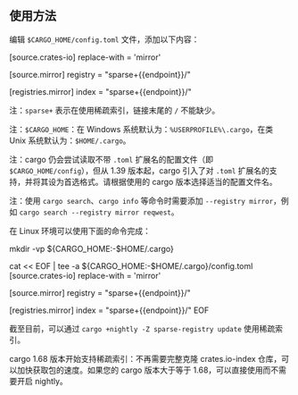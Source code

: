 ## 使用方法

编辑 `$CARGO_HOME/config.toml` 文件，添加以下内容：

<tmpl z-lang="toml">
[source.crates-io]
replace-with = 'mirror'

[source.mirror]
registry = "sparse+{{endpoint}}/"

[registries.mirror]
index = "sparse+{{endpoint}}/"
</tmpl>

注：`sparse+` 表示在使用稀疏索引，链接末尾的 `/` 不能缺少。

注：`$CARGO_HOME`：在 Windows 系统默认为：`%USERPROFILE%\.cargo`，在类 Unix 系统默认为：`$HOME/.cargo`。

注：cargo 仍会尝试读取不带 `.toml` 扩展名的配置文件（即 `$CARGO_HOME/config`），但从 1.39 版本起，cargo 引入了对 `.toml` 扩展名的支持，并将其设为首选格式。请根据使用的 cargo 版本选择适当的配置文件名。

注：使用 `cargo search`、`cargo info` 等命令时需要添加 `--registry mirror`，例如 `cargo search --registry mirror reqwest`。

在 Linux 环境可以使用下面的命令完成：

<tmpl z-lang="bash">
mkdir -vp ${CARGO_HOME:-$HOME/.cargo}

cat << EOF | tee -a ${CARGO_HOME:-$HOME/.cargo}/config.toml
[source.crates-io]
replace-with = 'mirror'

[source.mirror]
registry = "sparse+{{endpoint}}/"

[registries.mirror]
index = "sparse+{{endpoint}}/"
EOF
</tmpl>

截至目前，可以通过 `cargo +nightly -Z sparse-registry update` 使用稀疏索引。

cargo 1.68 版本开始支持稀疏索引：不再需要完整克隆 crates.io-index 仓库，可以加快获取包的速度。如果您的 cargo 版本大于等于 1.68，可以直接使用而不需要开启 nightly。
